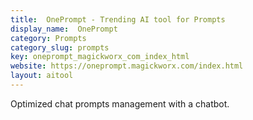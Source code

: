 ```yaml
---
title:  OnePrompt - Trending AI tool for Prompts
display_name:  OnePrompt
category: Prompts
category_slug: prompts
key: oneprompt_magickworx_com_index_html
website: https://oneprompt.magickworx.com/index.html
layout: aitool
---
```


Optimized chat prompts management with a chatbot.
